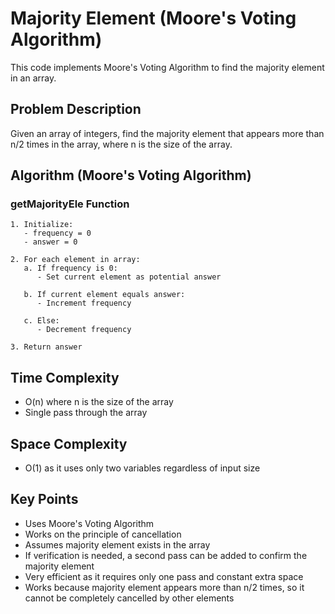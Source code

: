 # Majority Element (Moore's Voting Algorithm)

This code implements Moore's Voting Algorithm to find the majority element in an array.

## Problem Description
Given an array of integers, find the majority element that appears more than n/2 times in the array, where n is the size of the array.

## Algorithm (Moore's Voting Algorithm)

### getMajorityEle Function
```pseudocode
1. Initialize:
   - frequency = 0
   - answer = 0

2. For each element in array:
   a. If frequency is 0:
      - Set current element as potential answer
   
   b. If current element equals answer:
      - Increment frequency
   
   c. Else:
      - Decrement frequency

3. Return answer
```

## Time Complexity
- O(n) where n is the size of the array
- Single pass through the array

## Space Complexity
- O(1) as it uses only two variables regardless of input size

## Key Points
- Uses Moore's Voting Algorithm
- Works on the principle of cancellation
- Assumes majority element exists in the array
- If verification is needed, a second pass can be added to confirm the majority element
- Very efficient as it requires only one pass and constant extra space
- Works because majority element appears more than n/2 times, so it cannot be completely cancelled by other elements
